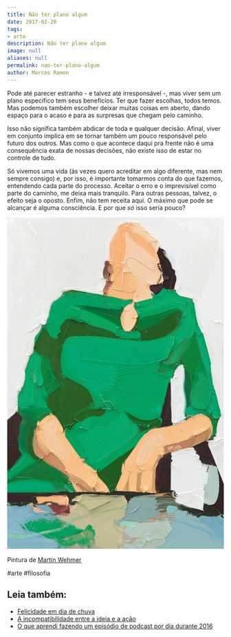 ```yaml
---
title: Não ter plano algum
date: 2017-02-20
tags:
- arte
description: Não ter plano algum
image: null
aliases: null
permalink: nao-ter-plano-algum
author: Marcos Ramon
---
```

Pode até parecer estranho - e talvez até irresponsável -, mas viver sem um plano específico tem seus benefícios. Ter que fazer escolhas, todos temos. Mas podemos também escolher deixar muitas coisas em aberto, dando espaço para o acaso e para as surpresas que chegam pelo caminho.

Isso não significa também abdicar de toda e qualquer decisão. Afinal, viver em conjunto implica em se tornar também um pouco responsável pelo futuro dos outros. Mas como o que acontece daqui pra frente não é uma consequência exata de nossas decisões, não existe isso de estar no controle de tudo.

Só vivemos uma vida (às vezes quero acreditar em algo diferente, mas nem sempre consigo) e, por isso, é importante tomarmos conta do que fazemos, entendendo cada parte do processo. Aceitar o erro e o imprevisível como parte do caminho, me deixa mais tranquilo. Para outras pessoas, talvez, o efeito seja o oposto. Enfim, não tem receita aqui. O máximo que pode se alcançar é alguma consciência. E por que _só_ isso seria pouco?

<img src="/assets/img/não-ter-plano algum-medium.jpeg">

Pintura de [Martin Wehmer](http://www.missmoss.co.za/2015/06/17/martin-wehmer/)


#arte #filosofia<div class="leia-tambem" markdown="1">
## Leia também:

- <a href="/felicidade-em-dia-de-chuva">Felicidade em dia de chuva</a>
- <a href="/a-incompatibilidade-entre-a-ideia-e-a-acao">A incompatibilidade entre a ideia e a ação</a>
- <a href="/o-que-aprendi-fazendo-um-episodio-de-podcast-por-dia-durante-2016">O que aprendi fazendo um episódio de podcast por dia durante 2016</a>
</div>